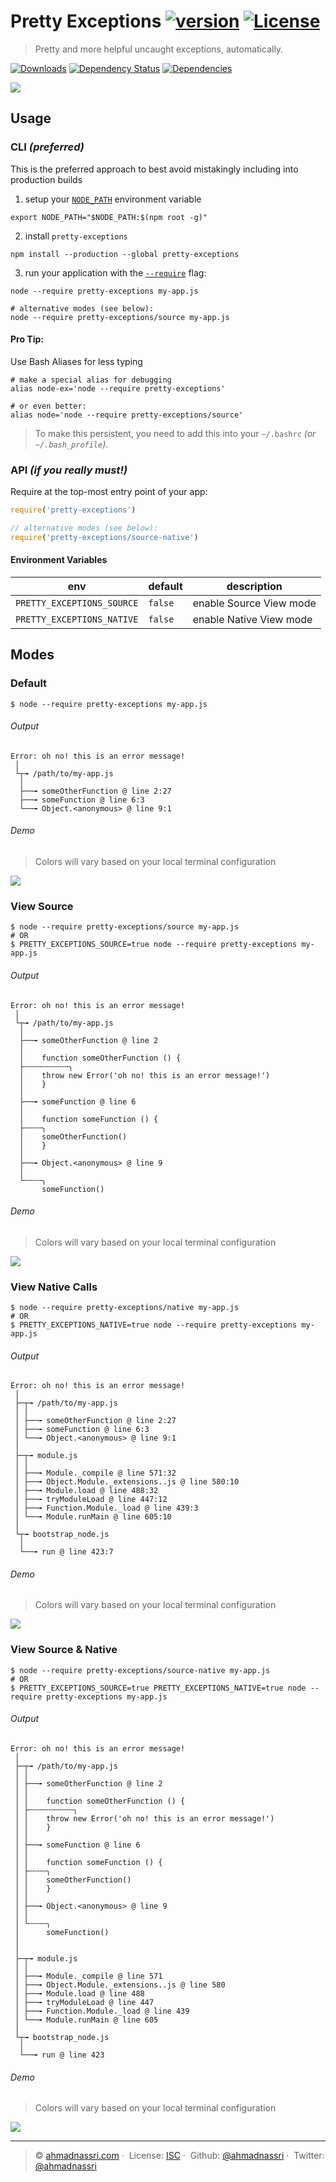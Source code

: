 # Pretty Exceptions [![version][npm-version]][npm-url] [![License][license-image]][license-url]

> Pretty and more helpful uncaught exceptions, automatically.

[![Downloads][npm-downloads]][npm-url]
[![Dependency Status][dependencyci-image]][dependencyci-url]
[![Dependencies][david-image]][david-url]

![](./screenshots/example.png)

## Usage

### CLI _(preferred)_

This is the preferred approach to best avoid mistakingly including into production builds

1. setup your [`NODE_PATH`][node-path] environment variable

```shell
export NODE_PATH="$NODE_PATH:$(npm root -g)"
```

2. install `pretty-exceptions`

```shell
npm install --production --global pretty-exceptions
```

3. run your application with the [`--require`][node-require] flag:

```shell
node --require pretty-exceptions my-app.js

# alternative modes (see below):
node --require pretty-exceptions/source my-app.js
```

#### Pro Tip:

Use Bash Aliases for less typing

```shell
# make a special alias for debugging
alias node-ex='node --require pretty-exceptions'

# or even better:
alias node='node --require pretty-exceptions/source'
```

> To make this persistent, you need to add this into your `~/.bashrc` _(or `~/.bash_profile`)_.

### API _(if you really must!)_

Require at the top-most entry point of your app:

```js
require('pretty-exceptions')

// alternative modes (see below):
require('pretty-exceptions/source-native')
```

#### Environment Variables

env                        | default | description            
-------------------------- | ------- | -----------------------
`PRETTY_EXCEPTIONS_SOURCE` | `false` | enable Source View mode
`PRETTY_EXCEPTIONS_NATIVE` | `false` | enable Native View mode

## Modes

### Default

```shell
$ node --require pretty-exceptions my-app.js
```

###### Output

```
Error: oh no! this is an error message!
 │
 └┬╼ /path/to/my-app.js
  │
  ├──╼ someOtherFunction @ line 2:27
  ├──╼ someFunction @ line 6:3
  └──╼ Object.<anonymous> @ line 9:1
```

###### Demo

> Colors will vary based on your local terminal configuration

![](./screenshots/default.png)

### View Source

```shell
$ node --require pretty-exceptions/source my-app.js
# OR
$ PRETTY_EXCEPTIONS_SOURCE=true node --require pretty-exceptions my-app.js
```

###### Output

```
Error: oh no! this is an error message!
 │
 └┬╼ /path/to/my-app.js
  │
  ├──╼ someOtherFunction @ line 2
  │
  │    function someOtherFunction () {
  ├╌╌╌╌╌╌╌╌╌╌╮
  │    throw new Error('oh no! this is an error message!')
  │    }
  │
  ├──╼ someFunction @ line 6
  │
  │    function someFunction () {
  ├╌╌╌╌╮
  │    someOtherFunction()
  │    }
  │
  ├──╼ Object.<anonymous> @ line 9
  │
  └╌╌╌╌╮
       someFunction()
```

###### Demo

> Colors will vary based on your local terminal configuration

![](./screenshots/source.png)


### View Native Calls

```shell
$ node --require pretty-exceptions/native my-app.js
# OR
$ PRETTY_EXCEPTIONS_NATIVE=true node --require pretty-exceptions my-app.js
```

###### Output

```
Error: oh no! this is an error message!
 │
 ├─┬╼ /path/to/my-app.js
 │ │
 │ ├──╼ someOtherFunction @ line 2:27
 │ ├──╼ someFunction @ line 6:3
 │ └──╼ Object.<anonymous> @ line 9:1
 │
 ├─┬╼ module.js
 │ │
 │ ├──╼ Module._compile @ line 571:32
 │ ├──╼ Object.Module._extensions..js @ line 580:10
 │ ├──╼ Module.load @ line 488:32
 │ ├──╼ tryModuleLoad @ line 447:12
 │ ├──╼ Function.Module._load @ line 439:3
 │ └──╼ Module.runMain @ line 605:10
 │
 └┬╼ bootstrap_node.js
  │
  └──╼ run @ line 423:7
```

###### Demo

> Colors will vary based on your local terminal configuration

![](./screenshots/native.png)

### View Source & Native

```shell
$ node --require pretty-exceptions/source-native my-app.js
# OR
$ PRETTY_EXCEPTIONS_SOURCE=true PRETTY_EXCEPTIONS_NATIVE=true node --require pretty-exceptions my-app.js
```

###### Output

```
Error: oh no! this is an error message!
 │
 ├─┬╼ /path/to/my-app.js
 │ │
 │ ├──╼ someOtherFunction @ line 2
 │ │
 │ │    function someOtherFunction () {
 │ ├╌╌╌╌╌╌╌╌╌╌╮
 │ │    throw new Error('oh no! this is an error message!')
 │ │    }
 │ │
 │ ├──╼ someFunction @ line 6
 │ │
 │ │    function someFunction () {
 │ ├╌╌╌╌╮
 │ │    someOtherFunction()
 │ │    }
 │ │
 │ ├──╼ Object.<anonymous> @ line 9
 │ │
 │ └╌╌╌╌╮
 │      someFunction()
 │ 
 │
 ├─┬╼ module.js
 │ │
 │ ├──╼ Module._compile @ line 571
 │ ├──╼ Object.Module._extensions..js @ line 580
 │ ├──╼ Module.load @ line 488
 │ ├──╼ tryModuleLoad @ line 447
 │ ├──╼ Function.Module._load @ line 439
 │ └──╼ Module.runMain @ line 605
 │
 └┬╼ bootstrap_node.js
  │
  └──╼ run @ line 423
```

###### Demo

> Colors will vary based on your local terminal configuration

![](./screenshots/source-native.png)

---
> :copyright: [ahmadnassri.com](https://www.ahmadnassri.com/) · 
> License: [ISC][license-url] · 
> Github: [@ahmadnassri](https://github.com/ahmadnassri) · 
> Twitter: [@ahmadnassri](https://twitter.com/ahmadnassri)

[license-url]: http://choosealicense.com/licenses/isc/
[license-image]: https://img.shields.io/github/license/ahmadnassri/pretty-exceptions.svg?style=flat-square

[npm-url]: https://www.npmjs.com/package/pretty-exceptions
[npm-version]: https://img.shields.io/npm/v/pretty-exceptions.svg?style=flat-square
[npm-downloads]: https://img.shields.io/npm/dm/pretty-exceptions.svg?style=flat-square

[david-url]: https://david-dm.org/ahmadnassri/pretty-exceptions
[david-image]: https://img.shields.io/david/ahmadnassri/pretty-exceptions.svg?style=flat-square

[dependencyci-url]: https://dependencyci.com/github/ahmadnassri/pretty-exceptions
[dependencyci-image]: https://dependencyci.com/github/ahmadnassri/pretty-exceptions/badge?style=flat-square

[node-path]: https://nodejs.org/docs/latest/api/modules.html#modules_loading_from_the_global_folders
[node-require]: https://nodejs.org/api/cli.html#cli_r_require_module
